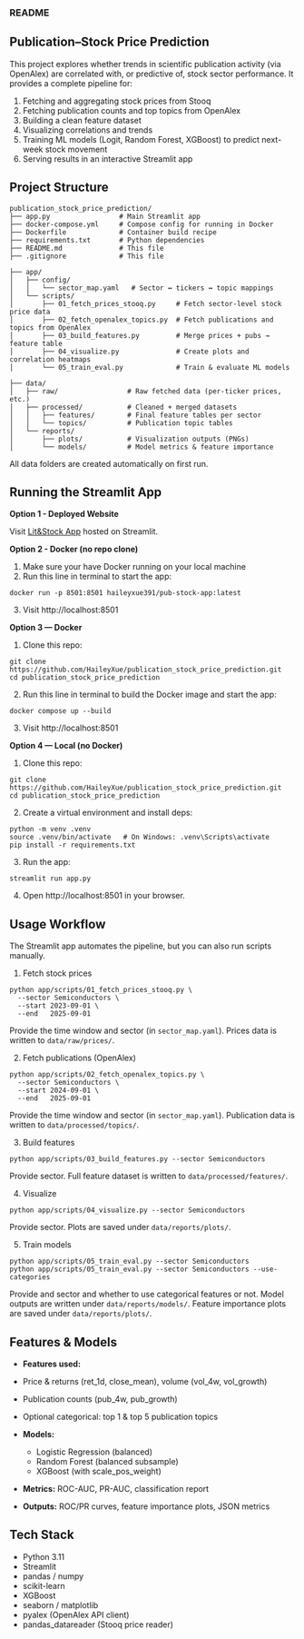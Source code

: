 ### README
## Publication–Stock Price Prediction

This project explores whether trends in scientific publication activity (via OpenAlex) are correlated with, or predictive of, stock sector performance.
It provides a complete pipeline for:
1. Fetching and aggregating stock prices from Stooq
2. Fetching publication counts and top topics from OpenAlex
3. Building a clean feature dataset
4. Visualizing correlations and trends
5. Training ML models (Logit, Random Forest, XGBoost) to predict next-week stock movement
6. Serving results in an interactive Streamlit app

## Project Structure
```
publication_stock_price_prediction/  
├── app.py                 # Main Streamlit app  
├── docker-compose.yml     # Compose config for running in Docker  
├── Dockerfile             # Container build recipe  
├── requirements.txt       # Python dependencies  
├── README.md              # This file  
├── .gitignore             # This file  

├── app/  
│   ├── config/  
│   │   └── sector_map.yaml   # Sector ↔ tickers ↔ topic mappings  
│   └── scripts/  
│       ├── 01_fetch_prices_stooq.py     # Fetch sector-level stock price data  
│       ├── 02_fetch_openalex_topics.py  # Fetch publications and topics from OpenAlex  
│       ├── 03_build_features.py         # Merge prices + pubs → feature table  
│       ├── 04_visualize.py              # Create plots and correlation heatmaps  
│       └── 05_train_eval.py             # Train & evaluate ML models  

├── data/  
│   ├── raw/                 # Raw fetched data (per-ticker prices, etc.)  
│   ├── processed/           # Cleaned + merged datasets  
│   │   ├── features/        # Final feature tables per sector  
│   │   └── topics/          # Publication topic tables  
│   └── reports/  
│       ├── plots/           # Visualization outputs (PNGs)  
│       └── models/          # Model metrics & feature importance  
```

All data folders are created automatically on first run.  

## Running the Streamlit App
**Option 1 - Deployed Website**  

Visit [Lit&Stock App](https://publicationstockpriceprediction-haileyxue.streamlit.app/) hosted on Streamlit.  

**Option 2 - Docker (no repo clone)**
1. Make sure your have Docker running on your local machine  
2. Run this line in terminal to start the app:  
```
docker run -p 8501:8501 haileyxue391/pub-stock-app:latest
```
3. Visit http://localhost:8501

**Option 3 — Docker**

1. Clone this repo:  
```
git clone https://github.com/HaileyXue/publication_stock_price_prediction.git
cd publication_stock_price_prediction
```
2. Run this line in terminal to build the Docker image and start the app:  
```
docker compose up --build
```
3. Visit http://localhost:8501  

**Option 4 — Local (no Docker)**
1. Clone this repo:  
```
git clone https://github.com/HaileyXue/publication_stock_price_prediction.git
cd publication_stock_price_prediction
```
2. Create a virtual environment and install deps:  
```
python -m venv .venv
source .venv/bin/activate   # On Windows: .venv\Scripts\activate
pip install -r requirements.txt
```
3. Run the app:  
```
streamlit run app.py
```
4. Open http://localhost:8501 in your browser.

## Usage Workflow
The Streamlit app automates the pipeline, but you can also run scripts manually.  
1. Fetch stock prices    
```
python app/scripts/01_fetch_prices_stooq.py \
  --sector Semiconductors \
  --start 2023-09-01 \
  --end   2025-09-01
```
Provide the time window and sector (in `sector_map.yaml`). Prices data is written to `data/raw/prices/`.  

2. Fetch publications (OpenAlex)    
```
python app/scripts/02_fetch_openalex_topics.py \
  --sector Semiconductors \
  --start 2024-09-01 \
  --end   2025-09-01
```
Provide the time window and sector (in `sector_map.yaml`). Publication data is written to `data/processed/topics/`.  

3. Build features    
```
python app/scripts/03_build_features.py --sector Semiconductors
```
Provide sector. Full feature dataset is written to `data/processed/features/`.  

4. Visualize  
 
```
python app/scripts/04_visualize.py --sector Semiconductors
```
Provide sector. Plots are saved under `data/reports/plots/`.  

5. Train models  
 
``` 
python app/scripts/05_train_eval.py --sector Semiconductors
python app/scripts/05_train_eval.py --sector Semiconductors --use-categories
```
Provide and sector and whether to use categorical features or not. Model outputs are written under `data/reports/models/`. Feature importance plots are saved under `data/reports/plots/`.  

## Features & Models

-  **Features used:**
  - Price & returns (ret_1d, close_mean), volume (vol_4w, vol_growth)
  - Publication counts (pub_4w, pub_growth)
  - Optional categorical: top 1 & top 5 publication topics

- **Models:**
  - Logistic Regression (balanced)
  - Random Forest (balanced subsample)
  - XGBoost (with scale_pos_weight)

- **Metrics:** ROC-AUC, PR-AUC, classification report  
- **Outputs:** ROC/PR curves, feature importance plots, JSON metrics  

## Tech Stack
- Python 3.11
- Streamlit
- pandas / numpy
- scikit-learn
- XGBoost
- seaborn / matplotlib
- pyalex (OpenAlex API client)
- pandas_datareader (Stooq price reader)
